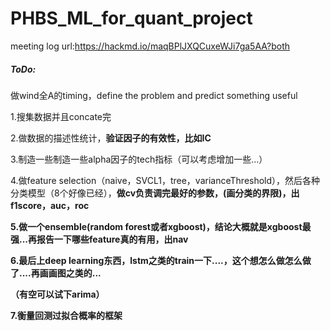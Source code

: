 # PHBS_ML_for_quant_project
meeting log url:https://hackmd.io/maqBPlJXQCuxeWJi7ga5AA?both

##### ToDo:

做wind全A的timing，define the problem and predict something useful

1.搜集数据并且concate完

2.做数据的描述性统计，**验证因子的有效性，比如IC**

3.制造一些制造一些alpha因子的tech指标（可以考虑增加一些...）

4.做feature selection（naive，SVCL1，tree，varianceThreshold），然后各种分类模型（8个好像已经），**做cv负责调完最好的参数，(画分类的界限)，出f1score，auc，roc**

**5.做一个ensemble(random forest或者xgboost)，结论大概就是xgboost最强...再报告一下哪些feature真的有用，出nav**

**6.最后上deep learning东西，lstm之类的train一下....，这个想怎么做怎么做了....再画画图之类的...**

**（有空可以试下arima）**

**7.衡量回测过拟合概率的框架**